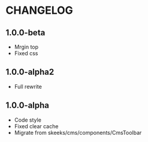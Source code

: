 CHANGELOG
==============

1.0.0-beta
---------------
 * Mrgin top
 * Fixed css
 
1.0.0-alpha2
---------------
 * Full rewrite
 
1.0.0-alpha
---------------
 * Code style
 * Fixed clear cache
 * Migrate from skeeks/cms/components/CmsToolbar
